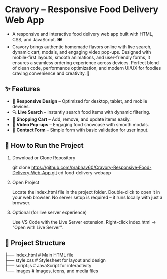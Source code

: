 # Cravory – Responsive Food Delivery Web App

* A responsive and interactive food delivery web app built with HTML, CSS, and JavaScript. 🍽️
* Cravory brings authentic homemade flavors online with live search, dynamic cart, modals, and engaging video pop-ups. Designed with mobile-first layouts, smooth animations, and user-friendly forms, it ensures a seamless ordering experience across devices. Perfect blend of clean code, performance optimization, and modern UI/UX for foodies craving convenience and creativity. 🚀




## ✨ Features  

- 📱 **Responsive Design** – Optimized for desktop, tablet, and mobile devices.  
- 🔍 **Live Search** – Instantly search food items with dynamic filtering.  
- 🛒 **Shopping Cart** – Add, remove, and update items easily.  
- 🎥 **Video Pop-ups** – Engaging food showcase with smooth modals.  
- 📧 **Contact Form** – Simple form with basic validation for user input.



<h2> 🚀 How to Run the Project </h2>

1) Download or Clone Repository

   git clone https://github.com/prabhav60/Cravory-Responsive-Food-Delivery-Web-App.git
   cd food-delivery-webapp

2) Open Project

   Locate the index.html file in the project folder.
   Double-click to open it in your web browser.
   No server setup is required – it runs locally with just a browser.

3) Optional (for live server experience)

   Use VS Code with the Live Server extension.
   Right-click index.html → “Open with Live Server”.
   


<h2> 📂 Project Structure </h2>

├── index.html        # Main HTML file  
├── style.css         # Stylesheet for layout and design  
├── script.js         # JavaScript for interactivity  
└── images            # Images, icons, and media files  







